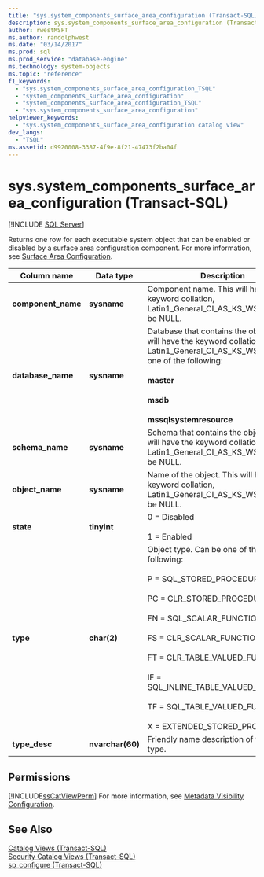 ```yaml
---
title: "sys.system_components_surface_area_configuration (Transact-SQL)"
description: sys.system_components_surface_area_configuration (Transact-SQL)
author: rwestMSFT
ms.author: randolphwest
ms.date: "03/14/2017"
ms.prod: sql
ms.prod_service: "database-engine"
ms.technology: system-objects
ms.topic: "reference"
f1_keywords:
  - "sys.system_components_surface_area_configuration_TSQL"
  - "system_components_surface_area_configuration"
  - "system_components_surface_area_configuration_TSQL"
  - "sys.system_components_surface_area_configuration"
helpviewer_keywords:
  - "sys.system_components_surface_area_configuration catalog view"
dev_langs:
  - "TSQL"
ms.assetid: d9920008-3387-4f9e-8f21-47473f2ba04f
---
```

# sys.system_components_surface_area_configuration (Transact-SQL)
[!INCLUDE [SQL Server](../../includes/applies-to-version/sqlserver.md)]

  Returns one row for each executable system object that can be enabled or disabled by a surface area configuration component. For more information, see [Surface Area Configuration](../../relational-databases/security/surface-area-configuration.md).  
  
|Column name|Data type|Description|  
|-----------------|---------------|-----------------|  
|**component_name**|**sysname**|Component name. This will have the keyword collation, Latin1_General_CI_AS_KS_WS. Cannot be NULL.|  
|**database_name**|**sysname**|Database that contains the object. This will have the keyword collation, Latin1_General_CI_AS_KS_WS. Must be one of the following:<br /><br /> **master**<br /><br /> **msdb**<br /><br /> **mssqlsystemresource**|  
|**schema_name**|**sysname**|Schema that contains the object. This will have the keyword collation, Latin1_General_CI_AS_KS_WS. Cannot be NULL.|  
|**object_name**|**sysname**|Name of the object. This will have the keyword collation, Latin1_General_CI_AS_KS_WS. Cannot be NULL.|  
|**state**|**tinyint**|0 = Disabled<br /><br /> 1 = Enabled|  
|**type**|**char(2)**|Object type. Can be one of the following:<br /><br /> P = SQL_STORED_PROCEDURE<br /><br /> PC = CLR_STORED_PROCEDURE<br /><br /> FN = SQL_SCALAR_FUNCTION<br /><br /> FS = CLR_SCALAR_FUNCTION<br /><br /> FT = CLR_TABLE_VALUED_FUNCTION<br /><br /> IF = SQL_INLINE_TABLE_VALUED_FUNCTION<br /><br /> TF = SQL_TABLE_VALUED_FUNCTION<br /><br /> X = EXTENDED_STORED_PROCEDURE|  
|**type_desc**|**nvarchar(60)**|Friendly name description of the object type.|  
  
## Permissions  
 [!INCLUDE[ssCatViewPerm](../../includes/sscatviewperm-md.md)] For more information, see [Metadata Visibility Configuration](../../relational-databases/security/metadata-visibility-configuration.md).  
  
## See Also  
 [Catalog Views &#40;Transact-SQL&#41;](../../relational-databases/system-catalog-views/catalog-views-transact-sql.md)   
 [Security Catalog Views &#40;Transact-SQL&#41;](../../relational-databases/system-catalog-views/security-catalog-views-transact-sql.md)   
 [sp_configure &#40;Transact-SQL&#41;](../../relational-databases/system-stored-procedures/sp-configure-transact-sql.md)  
  
  
